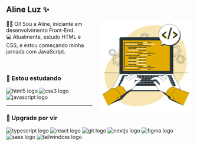 ## Aline Luz ✨

<div align="left">
  <img src="imagem-readme.png" width="250px" align="right" style="margin-left: 20px;">
  <p>👩‍💻 Oi! Sou a Aline, iniciante em desenvolvimento Front-End.<br>
     💻 Atualmente, estudo HTML e CSS, e estou começando minha jornada com JavaScript.<br>
  </p>
</div>

<br>

### 🚀 Estou estudando

<div align="left">
  <img src="https://cdn.jsdelivr.net/gh/devicons/devicon/icons/html5/html5-original.svg" height="40" alt="html5 logo" />
  <img src="https://cdn.jsdelivr.net/gh/devicons/devicon/icons/css3/css3-original.svg" height="40" alt="css3 logo" />
  <img src="https://cdn.jsdelivr.net/gh/devicons/devicon/icons/javascript/javascript-original.svg" height="40" alt="javascript logo" />
</div>

---

### 📌 Upgrade por vir

<div align="left">
  <img src="https://skillicons.dev/icons?i=ts" height="40" alt="typescript logo" />
  <img src="https://cdn.jsdelivr.net/gh/devicons/devicon/icons/react/react-original.svg" height="40" alt="react logo" />
  <img src="https://cdn.jsdelivr.net/gh/devicons/devicon/icons/git/git-original.svg" height="40" alt="git logo" />
  <img src="https://cdn.jsdelivr.net/gh/devicons/devicon/icons/nextjs/nextjs-original.svg" height="40" alt="nextjs logo" />
  <img src="https://cdn.jsdelivr.net/gh/devicons/devicon/icons/figma/figma-original.svg" height="40" alt="figma logo" />
  <img src="https://cdn.jsdelivr.net/gh/devicons/devicon/icons/sass/sass-original.svg" height="40" alt="sass logo" />
  <img src="https://cdn.simpleicons.org/tailwindcss/06B6D4" height="40" alt="tailwindcss logo" />
</div>
